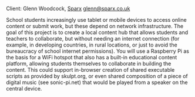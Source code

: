 Client: Glenn Woodcock, [Sparx](Sparx "wikilink") <glenn@sparx.co.uk>

School students increasingly use tablet or mobile devices to access
online content or submit work, but these depend on network
infrastructure. The goal of this project is to create a local content
hub that allows students and teachers to collaborate, but without
needing an internet connection (for example, in developing countries, in
rural locations, or just to avoid the bureaucracy of school internet
permissions). You will use a Raspberry Pi as the basis for a WiFi
hotspot that also has a built-in educational content platform, allowing
students themselves to collaborate in building the content. This could
support in-browser creation of shared executable scripts as provided by
skulpt.org, or even shared composition of a piece of digital music (see
sonic-pi.net) that would be played from a speaker on the central device.